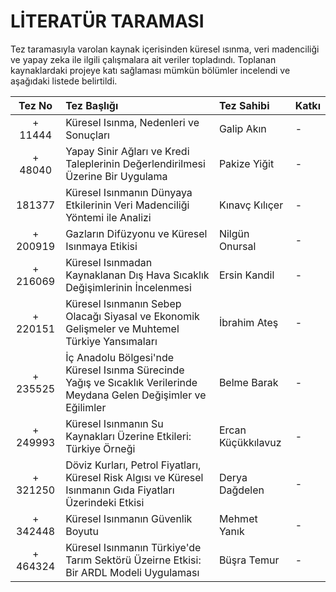 # LİTERATÜR TARAMASI

Tez taramasıyla varolan kaynak içerisinden küresel ısınma, veri madenciliği ve yapay zeka ile ilgili çalışmalara ait veriler topladındı. Toplanan kaynaklardaki projeye katı sağlaması mümkün bölümler incelendi ve aşağıdaki listede belirtildi.

| Tez No | Tez Başlığı | Tez Sahibi | Katkı |
|:------:|:------------|:-----------|:------|
| + 11444  | Küresel Isınma, Nedenleri ve Sonuçları | Galip Akın | - | 
| + 48040  | Yapay Sinir Ağları ve Kredi Taleplerinin Değerlendirilmesi Üzerine Bir Uygulama | Pakize Yiğit | - |
| 181377 | Küresel Isınmanın Dünyaya Etkilerinin Veri Madenciliği Yöntemi ile Analizi | Kınavç Kılıçer | - |
| + 200919 | Gazların Difüzyonu ve Küresel Isınmaya Etikisi | Nilgün Onursal | - |
| + 216069 | Küresel Isınmadan Kaynaklanan Dış Hava Sıcaklık Değişimlerinin İncelenmesi | Ersin Kandil | - |
| + 220151 | Küresel Isınmanın Sebep Olacağı Siyasal ve Ekonomik Gelişmeler ve Muhtemel Türkiye Yansımaları | İbrahim Ateş | - |
| + 235525 | İç Anadolu Bölgesi'nde Küresel Isınma Sürecinde Yağış ve Sıcaklık Verilerinde Meydana Gelen Değişimler ve Eğilimler | Belme Barak | - |
| + 249993 | Küresel Isınmanın Su Kaynakları Üzerine Etkileri: Türkiye Örneği | Ercan Küçükkılavuz | - |
| + 321250 | Döviz Kurları, Petrol Fiyatları, Küresel Risk Algısı ve Küresel Isınmanın Gıda Fiyatları Üzerindeki Etkisi | Derya Dağdelen | - |
| + 342448 | Küresel Isınmanın Güvenlik Boyutu | Mehmet Yanık | - |
| + 464324 | Küresel Isınmanın Türkiye'de Tarım Sektörü Üzeirne Etkisi: Bir ARDL Modeli Uygulaması | Büşra Temur | - |
